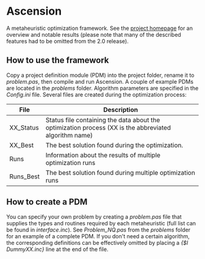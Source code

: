 # Ascension
A metaheuristic optimization framework. See the [project homepage](http://inversed.ru/Ascension.htm) for an overview and notable results (please note that many of the described features had to be omitted from the 2.0 release). 

## How to use the framework
Copy a project definition module (PDM) into the project folder, rename it to *problem.pas*, then compile and run Ascension. A couple of example PDMs are located in the *problems* folder. Algorithm parameters are specified in the *Config.ini* file.
Several files are created during the optimization process:

File | Description
--- | ---
XX_Status | Status file containing the data about the optimization process (XX is the abbreviated algorithm name)
XX_Best | The best solution found during the optimization.
Runs | Information about the results of multiple optimization runs
Runs_Best | The best solution found during multiple optimization runs

## How to create a PDM
You can specify your own problem by creating a *problem.pas* file that supplies the types and routines required by each metaheuristic (full list can be found in *interface.inc*). See *Problem_NQ.pas* from the *problems* folder for an example of a complete PDM. If you don't need a certain algorithm, the corresponding definitions can be effectively omitted by placing a *{$I DummyXX.inc}* line at the end of the file.
